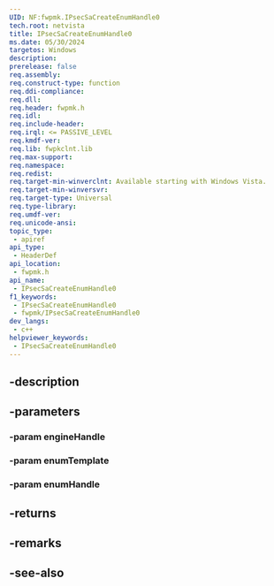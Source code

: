 ```yaml
---
UID: NF:fwpmk.IPsecSaCreateEnumHandle0
tech.root: netvista
title: IPsecSaCreateEnumHandle0
ms.date: 05/30/2024
targetos: Windows
description: 
prerelease: false
req.assembly: 
req.construct-type: function
req.ddi-compliance: 
req.dll: 
req.header: fwpmk.h
req.idl: 
req.include-header: 
req.irql: <= PASSIVE_LEVEL
req.kmdf-ver: 
req.lib: fwpkclnt.lib
req.max-support: 
req.namespace: 
req.redist: 
req.target-min-winverclnt: Available starting with Windows Vista.
req.target-min-winversvr: 
req.target-type: Universal
req.type-library: 
req.umdf-ver: 
req.unicode-ansi: 
topic_type:
 - apiref
api_type:
 - HeaderDef
api_location:
 - fwpmk.h
api_name:
 - IPsecSaCreateEnumHandle0
f1_keywords:
 - IPsecSaCreateEnumHandle0
 - fwpmk/IPsecSaCreateEnumHandle0
dev_langs:
 - c++
helpviewer_keywords:
 - IPsecSaCreateEnumHandle0
---
```


## -description

## -parameters

### -param engineHandle

### -param enumTemplate

### -param enumHandle

## -returns

## -remarks

## -see-also


